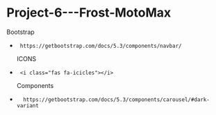 # Project-6---Frost-MotoMax

Bootstrap

-      https://getbootstrap.com/docs/5.3/components/navbar/
  ICONS
-      <i class="fas fa-icicles"></i>
  Components
-       https://getbootstrap.com/docs/5.3/components/carousel/#dark-variant
